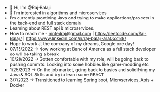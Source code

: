 - 👋 Hi, I’m @Raj-Balaji
- 👀 I’m interested in algorithms and microservices
-  I’m currently practicing Java and trying to make applications/projects in the back-end and full stack domain
-  Learning about REST api & microservices. 
-  How to reach me -  nintedraj@gmail.com | https://leetcode.com/Raj-Balaji/ | https://www.linkedin.com/in/raj-balaji-a1a052138/
- Hope to work at the company of my dreams, Google one day!
- 07/15/2022 -> Now working at Bank of America as a full stack developer so will be taking a break
- 10/28/2022 -> Gotten comfortable with my role, will be going back to pushing commits. Looking into some hobbies like game-modding etc
- 1/25/2023 -> On the job market, going back to basics and solidifying my Java & SQL Skills and try to learn some REACT
- 3/7/2023 -> Transitioned to learning Spring boot, Microservices, Apis + Docker

